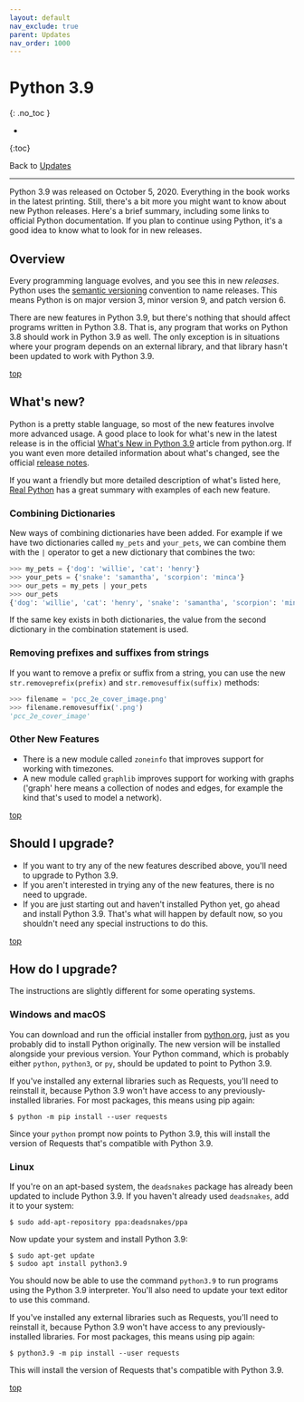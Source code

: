 ```yaml
---
layout: default
nav_exclude: true
parent: Updates
nav_order: 1000
---
```


# Python 3.9
{: .no_toc }

* 
{:toc}

Back to [Updates](../updates/)

---

Python 3.9 was released on October 5, 2020. Everything in the book works in the latest printing. Still, there's a bit more you might want to know about new Python releases. Here's a brief summary, including some links to official Python documentation. If you plan to continue using Python, it's a good idea to know what to look for in new releases.

## Overview

Every programming language evolves, and you see this in new *releases*. Python uses the [semantic versioning](https://semver.org) convention to name releases. This means Python is on major version 3, minor version 9, and patch version 6.

There are new features in Python 3.9, but there's nothing that should affect programs written in Python 3.8. That is, any program that works on Python 3.8 should work in Python 3.9 as well. The only exception is in situations where your program depends on an external library, and that library hasn't been updated to work with Python 3.9.

[top](#top)

## What's new?

Python is a pretty stable language, so most of the new features involve more advanced usage. A good place to look for what's new in the latest release is in the official [What's New in Python 3.9](https://docs.python.org/3/whatsnew/3.9.html) article from python.org. If you want even more detailed information about what's changed, see the official [release notes](https://docs.python.org/release/3.9.6/whatsnew/changelog.html).

If you want a friendly but more detailed description of what's listed here, [Real Python](https://realpython.com/python39-new-features/) has a great summary with examples of each new feature.

### Combining Dictionaries

New ways of combining dictionaries have been added. For example if we have two dictionaries called `my_pets` and `your_pets`, we can combine them with the `|` operator to get a new dictionary that combines the two:

```python
>>> my_pets = {'dog': 'willie', 'cat': 'henry'}
>>> your_pets = {'snake': 'samantha', 'scorpion': 'minca'}
>>> our_pets = my_pets | your_pets
>>> our_pets
{'dog': 'willie', 'cat': 'henry', 'snake': 'samantha', 'scorpion': 'minca'}
```

If the same key exists in both dictionaries, the value from the second dictionary in the combination statement is used.

### Removing prefixes and suffixes from strings

If you want to remove a prefix or suffix from a string, you can use the new `str.removeprefix(prefix)` and `str.removesuffix(suffix)` methods:

```python
>>> filename = 'pcc_2e_cover_image.png'
>>> filename.removesuffix('.png')
'pcc_2e_cover_image'
```

### Other New Features

- There is a new module called `zoneinfo` that improves support for working with timezones.
- A new module called `graphlib` improves support for working with graphs ('graph' here means a collection of nodes and edges, for example the kind that's used to model a network).

[top](#top)

## Should I upgrade?

- If you want to try any of the new features described above, you'll need to upgrade to Python 3.9. 
- If you aren't interested in trying any of the new features, there is no need to upgrade.
- If you are just starting out and haven't installed Python yet, go ahead and install Python 3.9. That's what will happen by default now, so you shouldn't need any special instructions to do this.

[top](#top)

## How do I upgrade?

The instructions are slightly different for some operating systems.

### Windows and macOS

You can download and run the official installer from [python.org](), just as you probably did to install Python originally. The new version will be installed alongside your previous version. Your Python command, which is probably either `python`, `python3`, or `py`, should be updated to point to Python 3.9.

If you've installed any external libraries such as Requests, you'll need to reinstall it, because Python 3.9 won't have access to any previously-installed libraries. For most packages, this means using pip again:

```
$ python -m pip install --user requests
```

Since your `python` prompt now points to Python 3.9, this will install the version of Requests that's compatible with Python 3.9.

### Linux

If you're on an apt-based system, the `deadsnakes` package has already been updated to include Python 3.9. If you haven't already used `deadsnakes`, add it to your system:

```
$ sudo add-apt-repository ppa:deadsnakes/ppa
```

Now update your system and install Python 3.9:

```
$ sudo apt-get update
$ sudoo apt install python3.9
```

You should now be able to use the command `python3.9` to run programs using the Python 3.9 interpreter. You'll also need to update your text editor to use this command.

If you've installed any external libraries such as Requests, you'll need to reinstall it, because Python 3.9 won't have access to any previously-installed libraries. For most packages, this means using pip again:

```
$ python3.9 -m pip install --user requests
```

This will install the version of Requests that's compatible with Python 3.9.

[top](#top)